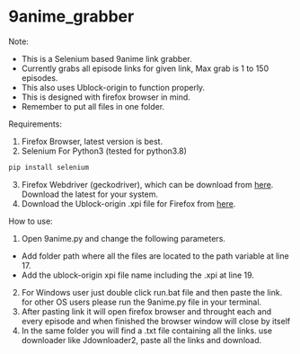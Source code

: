 # 9anime_grabber

Note:
- This is a Selenium based 9anime link grabber.
- Currently grabs all episode links for given link, Max grab is 1 to 150 episodes.
- This also uses Ublock-origin to function properly.
- This is designed with firefox browser in mind.
- Remember to put all files in one folder.

Requirements:
1. Firefox Browser, latest version is best.
2. Selenium For Python3 (tested for python3.8)
```python
pip install selenium
```
3. Firefox Webdriver (geckodriver), which can be download from [here](https://github.com/mozilla/geckodriver/releases). Download the latest for your system.
4. Download the Ublock-origin .xpi file for Firefox from [here](https://github.com/gorhill/uBlock/releases).

How to use:
1. Open 9anime.py and change the following parameters.
- Add folder path where all the files are located to the path variable at line 17.
- Add the ublock-origin xpi file name including the .xpi at line 19.
2. For Windows user just double click run.bat file and then paste the link. for other OS users please run the 9anime.py file in your terminal.
3. After pasting link it will open firefox browser and throught each and every episode and when finished the browser window will close by itself
4. In the same folder you will find a .txt file containing all the links. use downloader like Jdownloader2, paste all the links and download.
